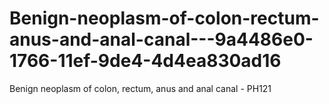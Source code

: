 # Benign-neoplasm-of-colon-rectum-anus-and-anal-canal---9a4486e0-1766-11ef-9de4-4d4ea830ad16
Benign neoplasm of colon, rectum, anus and anal canal - PH121
